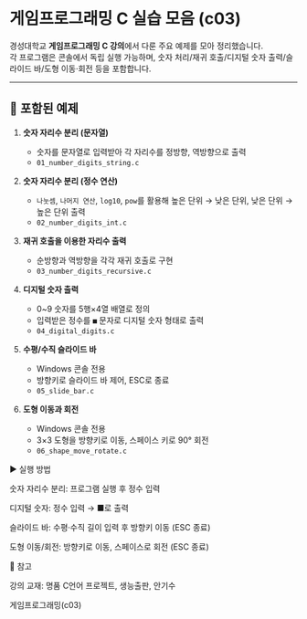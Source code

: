 
# 게임프로그래밍 C 실습 모음 (c03)

경성대학교 **게임프로그래밍 C 강의**에서 다룬 주요 예제를 모아 정리했습니다.  
각 프로그램은 콘솔에서 독립 실행 가능하며, 숫자 처리/재귀 호출/디지털 숫자 출력/슬라이드 바/도형 이동·회전 등을 포함합니다.

---

## 📂 포함된 예제

1. **숫자 자리수 분리 (문자열)**
   - 숫자를 문자열로 입력받아 각 자리수를 정방향, 역방향으로 출력
   - `01_number_digits_string.c`

2. **숫자 자리수 분리 (정수 연산)**
   - `나눗셈`, `나머지 연산`, `log10`, `pow`를 활용해 높은 단위 → 낮은 단위, 낮은 단위 → 높은 단위 출력
   - `02_number_digits_int.c`

3. **재귀 호출을 이용한 자리수 출력**
   - 순방향과 역방향을 각각 재귀 호출로 구현
   - `03_number_digits_recursive.c`

4. **디지털 숫자 출력**
   - 0~9 숫자를 5행×4열 배열로 정의
   - 입력받은 정수를 `■` 문자로 디지털 숫자 형태로 출력
   - `04_digital_digits.c`

5. **수평/수직 슬라이드 바**
   - Windows 콘솔 전용
   - 방향키로 슬라이드 바 제어, ESC로 종료
   - `05_slide_bar.c`

6. **도형 이동과 회전**
   - Windows 콘솔 전용
   - 3×3 도형을 방향키로 이동, 스페이스 키로 90° 회전
   - `06_shape_move_rotate.c`

▶ 실행 방법

숫자 자리수 분리: 프로그램 실행 후 정수 입력

디지털 숫자: 정수 입력 → ■로 출력

슬라이드 바: 수평·수직 길이 입력 후 방향키 이동 (ESC 종료)

도형 이동/회전: 방향키로 이동, 스페이스로 회전 (ESC 종료)

📖 참고

강의 교재: 명품 C언어 프로젝트, 생능출판, 안기수

게임프로그래밍(c03)
